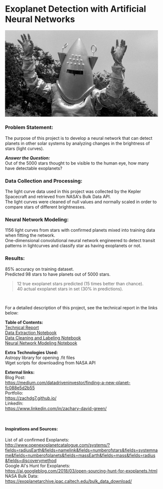 # Exoplanet Detection with Artificial Neural Networks
<img src="assets/space_suit.jpg">

### Problem Statement:
The purpose of this project is to develop a neural network that can detect planets in other solar systems by analyzing changes in the brightness of stars (light curves). <br>

***Answer the Question:*** <br>
Out of the 5000 stars thought to be visible to the human eye, how many have detectable exoplanets? <br>

### Data Collection and Processing:
The light curve data used in this project was collected by the Kepler Spacecraft and retrieved from NASA's Bulk Data API. <br>
The light curves were cleaned of null values and normally scaled in order to compare stars of different brightnesses. <br>

### Neural Network Modeling:
1156 light curves from stars with confirmed planets mixed into training data when fitting the network. <br>
One-dimensional convolutional neural network engineered to detect transit patterns in lightcurves and classify star as having exoplanets or not. <br>

### Results:
85% accuracy on training dataset. <br>
Predicted 98 stars to have planets out of 5000 stars. <br>
> 12 true exoplanet stars predicted (15 times better than chance). <br>
> 40 actual exoplanet stars in set (30% in predictions). <br>

<br>

For a detailed description of this project, see the technical report in the links below: <br>

**Table of Contents:** <br>
    [Technical Report](/Technical_Report.ipynb) <br>
    [Data Extraction Notebook](/Data_Extraction.ipynb) <br>
    [Data Cleaning and Labeling Notebook](/Munging.ipynb) <br>
    [Neural Network Modeling Notebook](/models.ipynb) <br>
    
**Extra Technologies Used:** <br>
    Astropy library for opening .fit files <br>
    Wget scripts for downloading from NASA API <br>
    
**External links:** <br>
    Blog Post: <br>
    https://medium.com/datadriveninvestor/finding-a-new-planet-fc088e5d2b55 <br>
    Portfolio: <br>
    https://zachdg7.github.io/ <br>
    LinkedIn: <br>
    https://www.linkedin.com/in/zachary-david-green/ <br>
    
<br>



#### Inspirations and Sources: <br>
List of all confirmed Exoplanets: <br>
http://www.openexoplanetcatalogue.com/systems/?fields=radiusEarth&fields=namelink&fields=numberofstars&fields=systemname&fields=numberofplanets&fields=massEarth&fields=mass&fields=radius&fields=discoverymethod <br>
Google AI's Hunt for Exoplanets: <br>
https://ai.googleblog.com/2018/03/open-sourcing-hunt-for-exoplanets.html <br>
NASA Bulk Data: <br>
https://exoplanetarchive.ipac.caltech.edu/bulk_data_download/